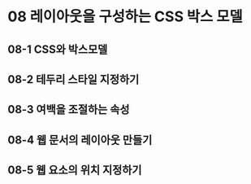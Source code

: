 # 08 레이아웃을 구성하는 CSS 박스 모델
## 08-1 CSS와 박스모델
## 08-2 테두리 스타일 지정하기
## 08-3 여백을 조절하는 속성
## 08-4 웹 문서의 레이아웃 만들기
## 08-5 웹 요소의 위치 지정하기